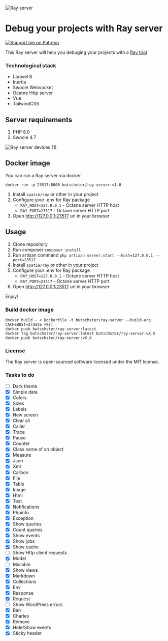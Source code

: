 ![Ray server](https://user-images.githubusercontent.com/773481/129159856-a90e2a60-0ca8-4d6b-b80c-2707d9770c3a.png)

# Debug your projects with Ray server

[![Support me on Patreon](https://img.shields.io/endpoint.svg?url=https%3A%2F%2Fshieldsio-patreon.vercel.app%2Fapi%3Fusername%3Dbutschster%26type%3Dpatrons&style=flat)](https://patreon.com/butschster)

This Ray server will help you debuging your projects with a [Ray tool](https://github.com/spatie/ray)

### Technological stack

- Laravel 8
- Inertia
- Swoole Websocket
- Ocatne Http server
- Vue
- TailwindCSS

## Server requirements

1. PHP 8.0
2. Swoole 4.7

![Ray server devices (1)](https://user-images.githubusercontent.com/773481/129255325-bf91a694-8890-415c-bab4-c86a332986b8.png)

## Docker image
You can run a Ray server via docker

```
docker run -p 23517:8000 butschster/ray-server:v1.0
```

1. Install `spatie/ray` or other in your project
2. Configure your .env for Ray package
    - `RAY_HOST=127.0.0.1` - Octane server HTTP host
    - `RAY_PORT=23517` - Octane server HTTP port
3. Open http://127.0.0.1:23517 url in your browser

## Usage

1. Clone repository
2. Run composer `composer install`
4. Run artisan command `php artisan server:start --host=127.0.0.1 --port=23517`
6. Install `spatie/ray` or other in your project
7. Configure your .env for Ray package
    - `RAY_HOST=127.0.0.1` - Octane server HTTP host
    - `RAY_PORT=23517` - Octane server HTTP port
8. Open http://127.0.0.1:23517 url in your browser

Enjoy!

### Build docker image
```
docker build - < Dockerfile -t butschster/ray-server --build-arg CACHEBUST=$(date +%s)
docker push butschster/ray-server:latest
docker tag butschster/ray-server:latest butschster/ray-server:vX.X
docker push butschster/ray-server:vX.X
```

### License

The Ray server is open-sourced software licensed under the MIT license.

### Tasks to do

- [ ] Dark theme
- [x] Simple data
- [x] Colors
- [x] Sizes
- [x] Labels
- [x] New screen
- [x] Clear all
- [x] Caller
- [x] Trace
- [x] Pause
- [x] Counter
- [x] Class name of an object
- [x] Measure
- [x] Json
- [x] Xml
- [x] Carbon
- [x] File
- [x] Table
- [x] Image
- [x] Html
- [x] Text
- [x] Notifications
- [x] Phpinfo
- [x] Exception
- [x] Show queries
- [x] Count queries
- [x] Show events
- [x] Show jobs
- [x] Show cache
- [ ] Show Http client requests
- [x] Model
- [ ] Mailable
- [x] Show views
- [x] Markdown
- [x] Collections
- [x] Env
- [x] Response
- [x] Request
- [ ] Show WordPress errors
- [x] Ban
- [x] Charles
- [x] Remove
- [x] Hide/Show events
- [x] Sticky header
